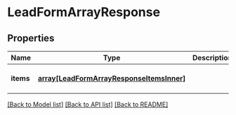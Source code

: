 # LeadFormArrayResponse

## Properties
Name | Type | Description | Notes
------------ | ------------- | ------------- | -------------
**items** | [**array[LeadFormArrayResponseItemsInner]**](LeadFormArrayResponseItemsInner.md) |  | [optional] [default to null]

[[Back to Model list]](../README.md#documentation-for-models) [[Back to API list]](../README.md#documentation-for-api-endpoints) [[Back to README]](../README.md)


